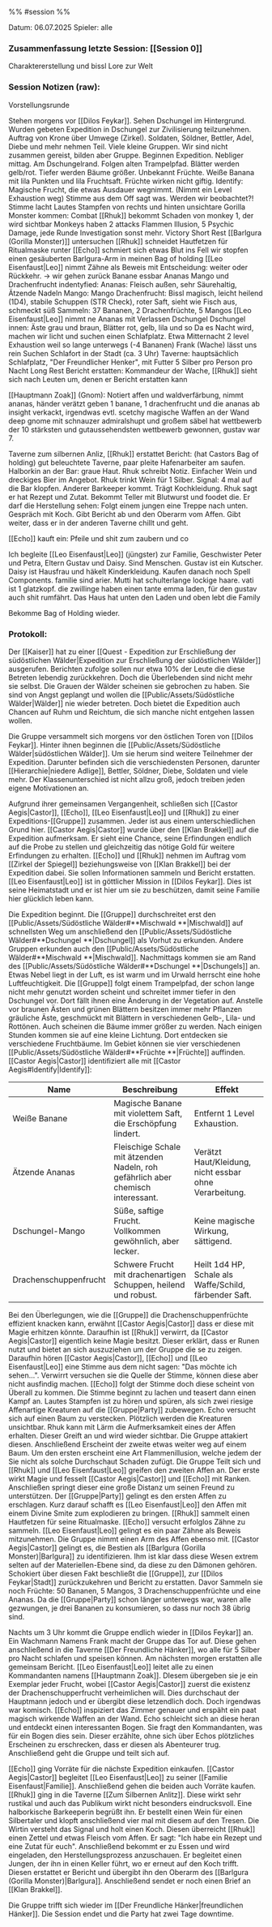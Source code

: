 %% #session %%

Datum: 06.07.2025
Spieler: alle

###  **Zusammenfassung letzte Session: [[Session 0]]**

Charaktererstellung und bissl Lore zur Welt

###  **Session Notizen (raw):**
Vorstellungsrunde

Stehen morgens vor [[Dilos Feykar]]. Sehen Dschungel im Hintergrund. Wurden gebeten Expedition in Dschungel zur Zivilisierung teilzunehmen. Auftrag von Krone über Umwege (Zirkel). Soldaten, Söldner, Bettler, Adel, Diebe und mehr nehmen Teil. Viele kleine Gruppen. Wir sind nicht zusammen gereist, bilden aber Gruppe. Beginnen Expedition. Nebliger mittag. Am Dschungelrand. Folgen alten Trampelpfad. Blätter werden gelb/rot. Tiefer werden Bäume größer. Unbekannt Früchte.
Weiße Banana mit lila Punkten und lila Fruchtsaft. 
Früchte wirken nicht giftig.
Identify: Magische Frucht, die etwas Ausdauer wegnimmt. (Nimmt ein Level Exhaustion weg)
Stimme aus dem Off sagt was. Werden wir beobachtet?!
Stimme lacht
Lautes Stampfen von rechts und hinten
unsichtare Gorilla Monster kommen: Combat
[[Rhuk]] bekommt Schaden von monkey 1, der wird sichtbar
Monkeys haben 2 attacks
Flammen Illusion, 5 Psychic Damage, jede Runde Investigation sonst mehr.
Victory
Short Rest
[[Barlgura (Gorilla Monster)]] untersuchen
[[Rhuk]] schneidet Hautfetzen für Ritualmaske runter
[[Echo]] schmiert sich etwas Blut ins Fell
wir stopfen einen gesäuberten Barlgura-Arm in meinen Bag of holding
[[Leo Eisenfaust|Leo]] nimmt Zähne als Beweis mit
Entscheidung: weiter oder Rückkehr. -> wir gehen zurück
Banane essbar
Ananas Mango und Drachenfrucht indentyfied: 
Ananas: Fleisch außen, sehr Säurehaltig, Ätzende Nadeln
Mango: Mango
Drachenfrucht: Bissl magisch, leicht heilend (1D4), stabile Schuppen (STR Check), roter Saft, sieht wie Fisch aus, schmeckt süß
Sammeln: 37 Bananen, 2 Drachenfrüchte, 5 Mangos
[[Leo Eisenfaust|Leo]] nimmt ne Ananas mit
Verlassen Dschungel
Dschungel innen: Äste grau und braun, Blätter rot, gelb, lila und so 
Da es Nacht wird, machen wir licht und suchen einen Schlafplatz. Etwa Mitternacht
2 level Exhaustion weil so lange unterwegs (-4 Bananen)
Frank (Wache) lässt uns rein
Suchen Schlafort in der Stadt (ca. 3 Uhr)
Taverne: hauptsächlich Schlafplatz, "Der Freundlicher Henker", mit Futter
5 Silber pro Person pro Nacht
Long Rest
Bericht erstatten: Kommandeur der Wache, [[Rhuk]] sieht sich nach Leuten um, denen er Bericht erstatten kann

[[Hauptmann Zoak]] (Gnom): 
Notiert affen und waldverfärbung, nimmt ananas, händer verätzt
geben 1 banane, 1 drachenfrucht und die ananas ab
insight verkackt, irgendwas evtl. scetchy
magische Waffen an der Wand
deep gnome mit schnauzer admiralshupt und großem säbel
hat wettbewerb der 10 stärksten und gutaussehendsten wettbewerb gewonnen, gustav war 7.

Taverne zum silbernen Anliz, [[Rhuk]] erstattet Bericht: (hat Castors Bag of holding)
gut beleuchtete Taverne, paar pleite Hafenarbeiter am saufen. Halborkin an der Bar: graue Haut. Rhuk schreibt Notiz. Einfacher Wein und dreckiges Bier im Angebot. Rhuk trinkt Wein für 1 Silber. Signal: 4 mal auf die Bar klopfen. Anderer Barkeeper kommt. Trägt Kochkleidung. Rhuk sagt er hat Rezept und Zutat. Bekommt Teller mit Blutwurst und foodet die. Er darf die Herstellung sehen: Folgt einem jungen eine Treppe nach unten. Gespräch mit Koch. Gibt Bericht ab und den Oberarm vom Affen. Gibt weiter, dass er in der anderen Taverne chillt und geht.

[[Echo]] kauft ein: Pfeile und shit zum zaubern und co

Ich begleite [[Leo Eisenfaust|Leo]] (jüngster) zur Familie, Geschwister Peter und Petra, Eltern Gustav und Daisy. Sind Menschen. Gustav ist ein Kutscher. Daisy ist Hausfrau und häkelt Kinderkleidung. Kaufen danach noch Spell Components. familie sind arier. Mutti hat schulterlange lockige haare. vati ist 1 glatzkopf. die zwillinge haben einen tante emma laden, für den gustav auch shit rumfährt. Das Haus hat unten den Laden und oben lebt die Family

Bekomme Bag of Holding wieder.

###  **Protokoll:**

Der [[Kaiser]] hat zu einer [[Quest - Expedition zur Erschließung der südöstlichen Wälder|Expedition zur Erschließung der südöstlichen Wälder]] ausgerufen. Berichten zufolge sollen nur etwa 10% der Leute die diese Betreten lebendig zurückkehren. Doch die Überlebenden sind nicht mehr sie selbst. Die Grauen der Wälder scheinen sie gebrochen zu haben. Sie sind von Angst geplangt und wollen die [[Public/Assets/Südöstliche Wälder|Wälder]] nie wieder betreten. 
Doch bietet die Expedition auch Chancen auf Ruhm und Reichtum, die sich manche nicht entgehen lassen wollen.

Die Gruppe versammelt sich morgens vor den östlichen Toren von [[Dilos Feykar]]. Hinter ihnen beginnen die [[Public/Assets/Südöstliche Wälder|südöstlichen Wälder]]. Um sie herum sind weitere Teilnehmer der Expedition. Darunter befinden sich die verschiedensten Personen, darunter [[Hierarchie|niedere Adlige]], Bettler, Söldner, Diebe, Soldaten und viele mehr. Der Klassenunterschied ist nicht allzu groß, jedoch treiben jeden eigene Motivationen an.

Aufgrund ihrer gemeinsamen Vergangenheit, schließen sich [[Castor Aegis|Castor]], [[Echo]], [[Leo Eisenfaust|Leo]] und [[Rhuk]] zu einer Expeditions-[[Gruppe]] zusammen. Jeder ist aus einem unterschiedlichen Grund hier. 
[[Castor Aegis|Castor]] wurde über den [[Klan Brakkel]] auf die Expedition aufmerksam. Er sieht eine Chance, seine Erfindungen endlich auf die Probe zu stellen und gleichzeitig das nötige Gold für weitere Erfindungen zu erhalten.
[[Echo]] und [[Rhuk]] nehmen im Auftrag vom [[Zirkel der Spiegel]] beziehungsweise von [[Klan Brakkel]] bei der Expedition dabei. Sie sollen Informationen sammeln und Bericht erstatten.
[[Leo Eisenfaust|Leo]] ist in göttlicher Mission in [[Dilos Feykar]]. Dies ist seine Heimatstadt und er ist hier um sie zu beschützen, damit seine Familie hier glücklich leben kann.

Die Expedition beginnt. Die [[Gruppe]] durchschreitet erst den [[Public/Assets/Südöstliche Wälder#**Mischwald **|Mischwald]] auf schnellsten Weg um anschließend den [[Public/Assets/Südöstliche Wälder#**Dschungel **|Dschungel]] als Vorhut zu erkunden. Andere Gruppen erkunden auch den [[Public/Assets/Südöstliche Wälder#**Mischwald **|Mischwald]]. Nachmittags kommen sie am Rand des [[Public/Assets/Südöstliche Wälder#**Dschungel **|Dschungels]] an. Etwas Nebel liegt in der Luft, es ist warm und im Urwald herrscht eine hohe Luftfeuchtigkeit. Die [[Gruppe]] folgt einem Trampelpfad, der schon lange nicht mehr genutzt worden scheint und schreitet immer tiefer in den Dschungel vor. Dort fällt ihnen eine Änderung in der Vegetation auf. Anstelle vor braunen Ästen und grünen Blättern besitzen immer mehr Pflanzen gräuliche Äste, geschmückt mit Blättern in verschiedenen Gelb-, Lila- und Rottönen. Auch scheinen die Bäume immer größer zu werden. Nach einigen Stunden kommen sie auf eine kleine Lichtung. Dort entdecken sie verschiedene Fruchtbäume. Im Gebiet können sie vier verschiedenen [[Public/Assets/Südöstliche Wälder#**Früchte **|Früchte]] auffinden. [[Castor Aegis|Castor]] identifiziert alle mit [[Castor Aegis#Identify|Identify]]:

| Name                        | Beschreibung                                                                 | Effekt                                                             |
|-----------------------------|------------------------------------------------------------------------------|--------------------------------------------------------------------|
| Weiße Banane                | Magische Banane mit violettem Saft, die Erschöpfung lindert.                 | Entfernt 1 Level Exhaustion.                                       |
| Ätzende Ananas              | Fleischige Schale mit ätzenden Nadeln, roh gefährlich aber chemisch interessant.| Verätzt Haut/Kleidung, nicht essbar ohne Verarbeitung.             |
| Dschungel-Mango             | Süße, saftige Frucht. Vollkommen gewöhnlich, aber lecker.                  | Keine magische Wirkung, sättigend.                                 |
| Drachenschuppenfrucht       | Schwere Frucht mit drachenartigen Schuppen, heilend und robust.              | Heilt 1d4 HP, Schale als Waffe/Schild, färbender Saft.             |

Bei den Überlegungen, wie die [[Gruppe]] die Drachenschuppenfrüchte effizient knacken kann, erwähnt [[Castor Aegis|Castor]] dass er diese mit Magie erhitzen könnte. Daraufhin ist [[Rhuk]] verwirrt, da [[Castor Aegis|Castor]] eigentlich keine Magie besitzt. Dieser erklärt, dass er Runen nutzt und bietet an sich auszuziehen um der Gruppe die se zu zeigen. Daraufhin hören [[Castor Aegis|Castor]], [[Echo]] und [[Leo Eisenfaust|Leo]] eine Stimme aus dem nicht sagen: "Das möchte ich sehen...". Verwirrt versuchen sie die Quelle der Stimme, können diese aber nicht ausfindig machen. [[Echo]] folgt der Stimme doch diese scheint von Überall zu kommen. Die Stimme beginnt zu lachen und teasert dann einen Kampf an. Lautes Stampfen ist zu hören und spüren, als sich zwei riesige Affenartige Kreaturen auf die [[Gruppe|Party]] zubewegen. Echo versucht sich auf einen Baum zu verstecken. Plötzlich werden die Kreaturen unsichtbar. Rhuk kann mit Lärm die Aufmerksamkeit eines der Affen erhalten. Dieser Greift an und wird wieder sichtbar. Die Gruppe attakiert diesen. Anschließend Erscheint der zweite etwas weiter weg auf einem Baum. Um den ersten erscheint eine Art Flammenillusion, welche jedem der Sie nicht als solche Durchschaut Schaden zufügt. Die Gruppe Teilt sich und [[Rhuk]] und [[Leo Eisenfaust|Leo]] greifen den zweiten Affen an. Der erste wirkt Magie und fesselt [[Castor Aegis|Castor]] und [[Echo]] mit Ranken. Anschließen springt dieser eine große Distanz um seinen Freund zu unterstützen. Der [[Gruppe|Party]] gelingt es den ersten Affen zu erschlagen. Kurz darauf schafft es [[Leo Eisenfaust|Leo]] den Affen mit einem Divine Smite zum explodieren zu bringen. [[Rhuk]] sammelt einen Hautfetzen für seine Ritualmaske. [[Echo]] versucht erfolglos Zähne zu sammeln. [[Leo Eisenfaust|Leo]] gelingt es ein paar Zähne als Beweis mitzunehmen. Die Gruppe nimmt einen Arm des Affen ebenso mit. [[Castor Aegis|Castor]] gelingt es, die Bestien als [[Barlgura (Gorilla Monster)|Barlgura]] zu identifizieren. Ihm ist klar dass diese Wesen extrem selten auf der Materiellen-Ebene sind, da diese zu den Dämonen gehören. Schokiert über diesen Fakt beschließt die [[Gruppe]], zur [[Dilos Feykar|Stadt]] zurückzukehren und Bericht zu erstatten. Davor Sammeln sie noch Früchte: 50 Bananen, 5 Mangos, 3 Drachenschuppenfrüchte und eine Ananas. Da die [[Gruppe|Party]] schon länger unterwegs war, waren alle gezwungen, je drei Bananen zu konsumieren, so dass nur noch 38 übrig sind.

Nachts um 3 Uhr kommt die Gruppe endlich wieder in [[Dilos Feykar]] an. Ein Wachmann Namens Frank macht der Gruppe das Tor auf. Diese gehen anschließend in die Taverne [[Der Freundliche Hänker]], wo alle für 5 Silber pro Nacht schlafen und speisen können. Am nächsten morgen erstatten alle gemeinsam Bericht. [[Leo Eisenfaust|Leo]] leitet alle zu einen Kommandanten namens [[Hauptmann Zoak]]. DIesem übergeben sie je ein Exemplar jeder Frucht, wobei [[Castor Aegis|Castor]] zuerst die existenz der Drachenschupperfrucht verheimlichen will. Dies durchschaut der Hauptmann jedoch und er übergibt diese letzendlich doch. Doch irgendwas war komisch. [[Echo]] inspiziert das Zimmer genauer und erspäht ein paat magisch wirkende Waffen an der Wand. Echo schleicht sich an diese heran und entdeckt einen interessanten Bogen. Sie fragt den Kommandanten, was für ein Bogen dies sein. Dieser erzählte, ohne sich über Echos plötzliches Erscheinen zu erschrecken, dass er diesen als Abenteurer trug. Anschließend geht die Gruppe und teilt sich auf.

[[Echo]] ging Vorräte für die nächste Expedition einkaufen. [[Castor Aegis|Castor]] begleitet [[Leo Eisenfaust|Leo]] zu seiner [[Familie Eisenfaust|Familie]]. Anschließend gehen die beiden auch Vorräte kaufen. [[Rhuk]] ging in die Taverne [[Zum Silbernen Anlitz]]. Diese wirkt sehr rustikal und auch das Publikum wirkt nicht besonders eindrucksvoll. Eine halborkische Barkeeperin begrüßt ihn. Er bestellt einen Wein für einen Silbertaler und klopft anschließend vier mal mit diesem auf den Tresen. Die Wirtin versteht das Signal und holt einen Koch. Diesen überreicht [[Rhuk]] einen Zettel und etwas Fleisch vom Affen. Er sagt: "Ich habe ein Rezept und eine Zutat für euch". Anschließend bekommt er zu Essen und wird eingeladen, den Herstellungsprozess anzuschauen. Er begleitet einen Jungen, der ihn in einen Keller führt, wo er erneut auf den Koch trifft. Diesen erstattet er Bericht und übergibt ihn den Oberarm des [[Barlgura (Gorilla Monster)|Barlgura]].  Anschließend sendet er noch einen Brief an [[Klan Brakkel]].

Die Gruppe trifft sich wieder im [[Der Freundliche Hänker|freundlichen Hänker]]. Die Session endet und die Party hat zwei Tage downtime.


